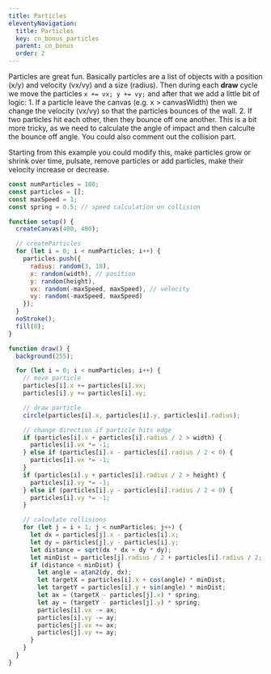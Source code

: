 ```yaml
---
title: Particles
eleventyNavigation:
  title: Particles
  key: cn_bonus_particles
  parent: cn_bonus
  order: 2
---
```


Particles are great fun. Basically particles are a list of objects with a position (x/y) and velocity (vx/vy) and a size (radius). Then during each **draw** cycle we move the particles `x += vx; y += vy;` and after that we add a little bit of logic: 1. If a particle leave the canvas (e.g. x > canvasWidth) then we change the velocity (vx/vy) so that the particles bounces of the wall. 2. If two particles hit each other, then they bounce off one another. This is a bit more tricky, as we need to calculate the angle of impact and then calculte the bounce off angle. You could also comment out the collision part.

Starting from this example you could modify this, make particles grow or shrink over time, pulsate, remove particles or add particles, make their velocity increase or decrease.

```js
const numParticles = 100;
const particles = [];
const maxSpeed = 1;
const spring = 0.5; // speed calculation on collision

function setup() {
  createCanvas(400, 400);

  // createParticles
  for (let i = 0; i < numParticles; i++) {
    particles.push({
      radius: random(3, 10),
      x: random(width), // position
      y: random(height),
      vx: random(-maxSpeed, maxSpeed), // velocity
      vy: random(-maxSpeed, maxSpeed) 
    });
  }
  noStroke();
  fill(0);
}

function draw() {
  background(255);

  for (let i = 0; i < numParticles; i++) {
    // move particle
    particles[i].x += particles[i].vx;
    particles[i].y += particles[i].vy;

    // draw particle
    circle(particles[i].x, particles[i].y, particles[i].radius);

    // change direction if particle hits edge
    if (particles[i].x + particles[i].radius / 2 > width) {
      particles[i].vx *= -1;
    } else if (particles[i].x - particles[i].radius / 2 < 0) {
      particles[i].vx *= -1;
    }
    if (particles[i].y + particles[i].radius / 2 > height) {
      particles[i].vy *= -1;
    } else if (particles[i].y - particles[i].radius / 2 < 0) {
      particles[i].vy *= -1;
    }

    // calculate collisions
    for (let j = i + 1; j < numParticles; j++) {
      let dx = particles[j].x - particles[i].x;
      let dy = particles[j].y - particles[i].y;
      let distance = sqrt(dx * dx + dy * dy);
      let minDist = particles[j].radius / 2 + particles[i].radius / 2;
      if (distance < minDist) {
        let angle = atan2(dy, dx);
        let targetX = particles[i].x + cos(angle) * minDist;
        let targetY = particles[i].y + sin(angle) * minDist;
        let ax = (targetX - particles[j].x) * spring;
        let ay = (targetY - particles[j].y) * spring;
        particles[i].vx -= ax;
        particles[i].vy -= ay;
        particles[j].vx += ax;
        particles[j].vy += ay;
      }
    }
  }
}
```
